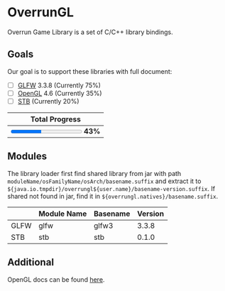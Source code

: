 # OverrunGL

Overrun Game Library is a set of C/C++ library bindings.

## Goals

Our goal is to support these libraries with full document:

- [ ] [GLFW](https://www.glfw.org/) 3.3.8 (Currently 75%)
- [ ] [OpenGL](https://www.khronos.org/opengl/) 4.6 (Currently 35%)
- [ ] [STB](https://github.com/nothings/stb) (Currently 20%)

|                   Total Progress                   |
|:--------------------------------------------------:|
| <progress value="43" max="100"></progress> **43%** |

## Modules

The library loader first find shared library from jar
with path `moduleName/osFamilyName/osArch/basename.suffix` and extract it
to `${java.io.tmpdir}/overrungl${user.name}/basename-version.suffix`.
If shared not found in jar, find it in `${overrungl.natives}/basename.suffix`.

|      | Module Name | Basename | Version |
|------|-------------|----------|---------|
| GLFW | glfw        | glfw3    | 3.3.8   |
| STB  | stb         | stb      | 0.1.0   |

## Additional

OpenGL docs can be found [here](https://docs.gl/).
